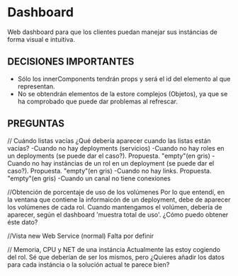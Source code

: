 # Dashboard
Web dashboard para que los clientes puedan manejar sus instáncias de forma visual e intuitiva.

DECISIONES IMPORTANTES
---------------------------------------------------------
- Sólo los innerComponents tendrán props y será el id del elemento al que representan.
- No se obtendrán elementos de la estore complejos (Objetos), ya que se ha comprobado que puede dar problemas al refrescar.


PREGUNTAS
---------------------------------------------------------
// Cuándo listas vacías
¿Qué debería aparecer cuando las listas están vacías? 
-Cuando no hay deployments (servicios)
-Cuando no hay roles en un deployments (se puede dar el caso?). Propuesta. "empty"(en gris)
-Cuando no hay instáncias de un rol en un deployment (se puede dar el caso?). Propuesta. "empty"(en gris)
-Cuando no hay links. Propuesta. "empty"(en gris)
-Cuando un canal no tiene conexiones

//Obtención de porcentaje de uso de los volúmenes
Por lo que entendí, en la ventana que contiene la informaicón de un deployment, debe de aparecer los volúmenes de cada rol.
Cuando mantengamos el volúmen, debería de aparecer, según el dashboard 'muestra total de uso'.
¿Cómo puedo obtener éste dato?

//Vista new Web Service (normal)
Falta por definir

// Memoria, CPU y NET de una instáncia
Actualmente las estoy cogiendo del rol. Sé que deberían de ser los mismos, pero ¿Quieres añadir los datos para cada instáncia o la solución actual te parece bien?
